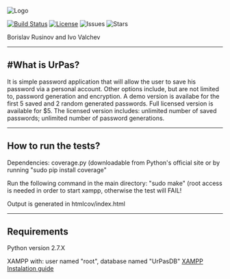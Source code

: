 ![Logo](http://s24.postimg.org/vb2g9mla9/Ur_Pas_Logo.png)

[![Build Status](https://travis-ci.org/I-Valchev/UrPas.svg?branch=master)](https://travis-ci.org/I-Valchev/UrPas) [![License](https://img.shields.io/hexpm/l/plug.svg)](https://img.shields.io/hexpm/l/plug.svg) ![Issues](https://img.shields.io/github/issues/I-Valchev/UrPas.svg) ![Stars](https://img.shields.io/github/stars/I-Valchev/UrPas.svg)

Borislav Rusinov and Ivo Valchev

---
#What is UrPas? 
---
It is simple password application that will allow the user to save his password via a personal account.
Other options include, but are not limited to, password generation and encryption.
A demo version is availabe for the first 5 saved and 2 random generated passwords.
Full licensed version is available for $5. 
The licensed version includes: unlimited number of saved passwords; unlimited number of password generations.

---
How to run the tests?
---

Dependencies: coverage.py (downloadable from Python's official site or by running "sudo pip install coverage"

Run the following command in the main directory: "sudo make" (root access is needed in order to start xampp, otherwise the test will FAIL!

Output is generated in htmlcov/index.html

---
Requirements
---

Python version 2.7.X

XAMPP with: user named "root", database named "UrPasDB" [XAMPP Instalation guide](http://ubuntuportal.com/2013/12/how-to-install-xampp-1-8-3-for-linux-in-ubuntu-desktop.html)